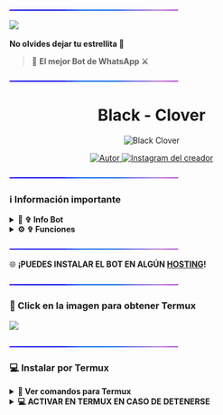 ![line](https://github.com/AnderMendoza/AnderMendoza/raw/main/assets/line-neon.gif)


<img src="https://readme-typing-svg.herokuapp.com/?font=mono&size=30&duration=4000&color=0000FF&center=falso&vCenter=falso&lines=🜛+𝐁𝐋𝐀𝐂𝐊+𝐂𝐋𝐎𝐕𝐄𝐑+𝐕777+🜛;۞+𝐎𝐅𝐂+𝐔𝐏𝐃𝐀𝐓𝐄+۞;@Moises26✞">

**No olvides dejar tu estrellita 🌟**

> 👑 **El mejor Bot de WhatsApp ⚔️**

![line](https://github.com/AnderMendoza/AnderMendoza/raw/main/assets/line-neon.gif)

<h1 align="center">Black - Clover</h1>
<p align="center">
  <img src="https://qu.ax/HVBuQ.jpg" width="300" alt="Black Clover">
</p>

<p align="center">
  <a href="https://wa.me/+593999835568">
    <img title="Autor" src="https://img.shields.io/badge/Moises OFC-black?style=for-the-badge&logo=whatsapp">
  </a>
  <a href="https://instagram.com/_carlitos.zx">
    <img title="Instagram del creador" src="https://img.shields.io/badge/@_carlitos.zx-purple?style=for-the-badge&logo=instagram">
  </a>
</p>

![line](https://github.com/AnderMendoza/AnderMendoza/raw/main/assets/line-neon.gif)

### ℹ️ Información importante

<details>
<summary><b>📘 ✞ Info Bot</b></summary>

* Este proyecto **no está afiliado de ninguna manera** con `WhatsApp`. `WhatsApp` es una marca registrada de `WhatsApp LLC`, y este bot es un **desarrollo independiente** que **no tiene ninguna relación oficial con la compañía**.
</details>

<details>
<summary><b>⚙️ ✞ Funciones</b></summary>

> El bot todavía está en desarrollo. Si presenta alguna falla, repórtala al creador para darle una solución.

- [x] Interacción con voz y texto
- [x] Configuración de grupo
- [x] Antidelete, antilink, antispam, etc.
- [x] Bienvenida personalizada
- [x] Juegos: tictactoe, matemáticas, etc.
- [x] Chatbot (SimSimi)
- [x] Chatbot (Auto-responder)
- [x] Crear sticker de imagen/video/gif/URL
- [x] SubBot (Jadibot)
- [x] Buscador Google
- [x] Juego RPG
- [x] Personalizar imagen del menú
- [x] Descarga de música y video de YouTube
- [ ] Otros en desarrollo

</details>


![line](https://github.com/AnderMendoza/AnderMendoza/raw/main/assets/line-neon.gif)

🌐 **¡PUEDES INSTALAR EL BOT EN ALGÚN [HOSTING](https://ctrl.luminarys.shop/)!**

![line](https://github.com/AnderMendoza/AnderMendoza/raw/main/assets/line-neon.gif)

### 📲 Click en la imagen para obtener Termux
<a href="https://www.mediafire.com/file/3hsvi3xkpq3a64o/termux_118.a">
  <img src="https://qu.ax/finc.jpg" height="125px">
</a>

![line](https://github.com/AnderMendoza/AnderMendoza/raw/main/assets/line-neon.gif)

### 💻 Instalar por Termux

<details>
<summary><b>📲  Ver comandos para Termux</b></summary>

## 🚀 Instalación Rápida y sencillo 

```bash
termux-setup-storage
```
```bash
apt update && apt upgrade && pkg install -y git nodejs ffmpeg imagemagick yarn
```
```bash
git clone https://github.com/thecarlos19/black-clover-MD 

```
```bash
cd black-clover-MD 
```
```bash
npm install
```

```bash
npm start
```

> *Si aparece **(Y/I/N/O/D/Z) [default=N] ?** use la letra **"y"** y luego **"ENTER"** para continuar con la instalación del mejor bot.*
</details>

<details>
<summary><b>💻 ACTIVAR EN TERMUX EN CASO DE DETENERSE</b></summary>

> cd 
> cd black-clover-MD' 
> npm start
```

🧿 **`OBTENER OTRO CODIGO QR`**

>ESCRIBE LOS SIGUIENTES COMANDOS UNO POR UNO

```bash
> cd black-clover-MD
```

```bash
> rm -rf Seccion-activas
```
```bash
> npm start
```

🔮 **`ACTIVAR 24/7 EN  TERMUX`**
```bash
> termux-wake-lock && npm i -g pm2 && pm2 start index.js && pm2 save && pm2 logs 
```

📤 **`ACTUALIZAR BLACK CLOVER`**
> Note Comandos para actualizar BLACK CLOVER de forma automática

```bash
grep -q 'bash\|wget' <(dpkg -l) || apt install -y bash wget && wget -O - https://raw.githubusercontent.com/thecarlos19/black-clover-MD'/master/termux.sh | bash
```
Para que no pierda su progreso, estos comandos realizarán un respaldo de su `database.json` y se agregará a la versión más reciente.

> Warning Estos comandos solo funcionan para TERMUX, REPLIT, LINUX

![line](https://github.com/AnderMendoza/AnderMendoza/raw/main/assets/line-neon.gif)

### ☁️ Instalar desde Cloud Shell

<details>
<summary><b>🌀  Ver comandos para Cloud Shell</b></summary>

```bash
apt update && apt upgrade
```

```bash
git clone https://github.com/thecarlos19/black-clover-MD && cd black-clover-MD
```

```bash
yarn install && npm install
```

```bash
npm start
```

✅ ¡Bot listo para usarse! El mejor bot de WhatsApp 🥷
</details>


![line](https://github.com/AnderMendoza/AnderMendoza/raw/main/assets/line-neon.gif)


## 🔗 Enlaces oficiales

| APP | TIPO | ENLACE |
|------|-------------|--------|
| 📱 WhatsApp Canal Oficial | Noticias y actualizaciones | [¡Aquí!](Sigue el canal de Black Clover en WhatsApp: https://whatsapp.com/channel/0029Vb5wVBjJuyAEWJnx6D1z) |
| 👥 Grupo de Soporte | Comunidad y ayuda | [¡Aquí!https://chat.whatsapp.com/F9ChhGpL6wF9AjpmlegpwG?mode=ems_copy_t](https://https://chat.whatsapp.com/F9ChhGpL6wF9AjpmlegpwG?mode=ems_copy_t) |

![line](https://github.com/AnderMendoza/AnderMendoza/raw/main/assets/line-neon.gif)

## 👤 Creador del proyecto

<a href="https://github.com/Moises19">
  <img src="https://github.com/Moises19.png" width="250" height="250" alt="Moises19"/>
</a>

![line](https://github.com/AnderMendoza/AnderMendoza/raw/main/assets/line-neon.gif)

### 🌐 Redes sociales del creador

<p align="center">
  <a href="https://instagram.com/_carlitos.zx" target="_blank">
    <img src="https://img.shields.io/badge/Instagram-%40_carlitos.zx-purple?style=for-the-badge&logo=instagram">
  </a>
  <a href="https://www.tiktok.com/@_carlitos.zx" target="_blank">
    <img src="https://img.shields.io/badge/TikTok-%40_thecarlos.ok-black?style=for-the-badge&logo=tiktok">
  </a>
</p>

![line](https://github.com/AnderMendoza/AnderMendoza/raw/main/assets/line-neon.gif)

🔋 *Powered by* [**THE LEGENDS** ⚡](https://whatsapp.com/channel/0029Vai28FR7dmea9gytQm3w)

<img src="https://readme-typing-svg.herokuapp.com/?font=mono&size=30&duration=4000&color=0000FF&center=falso&vCenter=falso&lines=✞+𝐁𝐋𝐀𝐂𝐊+𝐂𝐋𝐎𝐕𝐄𝐑+𝐒𝐘𝐒𝐓𝐄𝐌+֎">